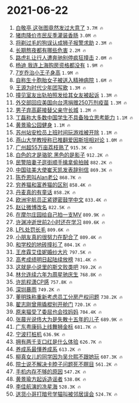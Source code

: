 # 2021-06-22

1. [白敬亭 这张图竟然发过大意了](https://s.weibo.com/weibo?q=%E7%99%BD%E6%95%AC%E4%BA%AD%20%E8%BF%99%E5%BC%A0%E5%9B%BE%E7%AB%9F%E7%84%B6%E5%8F%91%E8%BF%87%E5%A4%A7%E6%84%8F%E4%BA%86&Refer=top) `3.7M 🔥`
1. [猪肉降价市民反季灌装香肠](https://s.weibo.com/weibo?q=%23%E7%8C%AA%E8%82%89%E9%99%8D%E4%BB%B7%E5%B8%82%E6%B0%91%E5%8F%8D%E5%AD%A3%E7%81%8C%E8%A3%85%E9%A6%99%E8%82%A0%23&Refer=top) `3.0M 🔥`
1. [将剃过毛的狗误认成狮子报警求助](https://s.weibo.com/weibo?q=%23%E5%B0%86%E5%89%83%E8%BF%87%E6%AF%9B%E7%9A%84%E7%8B%97%E8%AF%AF%E8%AE%A4%E6%88%90%E7%8B%AE%E5%AD%90%E6%8A%A5%E8%AD%A6%E6%B1%82%E5%8A%A9%23&Refer=top) `2.3M 🔥`
1. [长期熬夜都有哪些危害](https://s.weibo.com/weibo?q=%23%E9%95%BF%E6%9C%9F%E7%86%AC%E5%A4%9C%E9%83%BD%E6%9C%89%E5%93%AA%E4%BA%9B%E5%8D%B1%E5%AE%B3%23&Refer=top) `2.2M 🔥`
1. [路虎礼让行人遭奔驰别停疯狂撞击](https://s.weibo.com/weibo?q=%23%E8%B7%AF%E8%99%8E%E7%A4%BC%E8%AE%A9%E8%A1%8C%E4%BA%BA%E9%81%AD%E5%A5%94%E9%A9%B0%E5%88%AB%E5%81%9C%E7%96%AF%E7%8B%82%E6%92%9E%E5%87%BB%23&Refer=top) `2.0M 🔥`
1. [杨迪 我连上海购房资格都没有](https://s.weibo.com/weibo?q=%E6%9D%A8%E8%BF%AA%20%E6%88%91%E8%BF%9E%E4%B8%8A%E6%B5%B7%E8%B4%AD%E6%88%BF%E8%B5%84%E6%A0%BC%E9%83%BD%E6%B2%A1%E6%9C%89&Refer=top) `1.9M 🔥`
1. [7岁乔治小王子身高](https://s.weibo.com/weibo?q=7%E5%B2%81%E4%B9%94%E6%B2%BB%E5%B0%8F%E7%8E%8B%E5%AD%90%E8%BA%AB%E9%AB%98&Refer=top) `1.9M 🔥`
1. [自称生十胞胎女子被送入精神病院](https://s.weibo.com/weibo?q=%23%E8%87%AA%E7%A7%B0%E7%94%9F%E5%8D%81%E8%83%9E%E8%83%8E%E5%A5%B3%E5%AD%90%E8%A2%AB%E9%80%81%E5%85%A5%E7%B2%BE%E7%A5%9E%E7%97%85%E9%99%A2%23&Refer=top) `1.6M 🔥`
1. [王源为时代少年团写歌](https://s.weibo.com/weibo?q=%23%E7%8E%8B%E6%BA%90%E4%B8%BA%E6%97%B6%E4%BB%A3%E5%B0%91%E5%B9%B4%E5%9B%A2%E5%86%99%E6%AD%8C%23&Refer=top) `1.3M 🔥`
1. [撞见室友出轨拍照发给其女友被起诉](https://s.weibo.com/weibo?q=%23%E6%92%9E%E8%A7%81%E5%AE%A4%E5%8F%8B%E5%87%BA%E8%BD%A8%E6%8B%8D%E7%85%A7%E5%8F%91%E7%BB%99%E5%85%B6%E5%A5%B3%E5%8F%8B%E8%A2%AB%E8%B5%B7%E8%AF%89%23&Refer=top) `1.3M 🔥`
1. [外交部回应美国向台湾捐赠250万剂疫苗](https://s.weibo.com/weibo?q=%23%E5%A4%96%E4%BA%A4%E9%83%A8%E5%9B%9E%E5%BA%94%E7%BE%8E%E5%9B%BD%E5%90%91%E5%8F%B0%E6%B9%BE%E6%8D%90%E8%B5%A0250%E4%B8%87%E5%89%82%E7%96%AB%E8%8B%97%23&Refer=top) `1.3M 🔥`
1. [男子弃高薪接替父亲守长城](https://s.weibo.com/weibo?q=%23%E7%94%B7%E5%AD%90%E5%BC%83%E9%AB%98%E8%96%AA%E6%8E%A5%E6%9B%BF%E7%88%B6%E4%BA%B2%E5%AE%88%E9%95%BF%E5%9F%8E%23&Refer=top) `1.2M 🔥`
1. [丁磊称大多数中国学生不具备独立思考能力](https://s.weibo.com/weibo?q=%23%E4%B8%81%E7%A3%8A%E7%A7%B0%E5%A4%A7%E5%A4%9A%E6%95%B0%E4%B8%AD%E5%9B%BD%E5%AD%A6%E7%94%9F%E4%B8%8D%E5%85%B7%E5%A4%87%E7%8B%AC%E7%AB%8B%E6%80%9D%E8%80%83%E8%83%BD%E5%8A%9B%23&Refer=top) `1.1M 🔥`
1. [黄景瑜公园健身](https://s.weibo.com/weibo?q=%23%E9%BB%84%E6%99%AF%E7%91%9C%E5%85%AC%E5%9B%AD%E5%81%A5%E8%BA%AB%23&Refer=top) `1.1M 🔥`
1. [苏州站安检员上班时间玩游戏被开除](https://s.weibo.com/weibo?q=%23%E8%8B%8F%E5%B7%9E%E7%AB%99%E5%AE%89%E6%A3%80%E5%91%98%E4%B8%8A%E7%8F%AD%E6%97%B6%E9%97%B4%E7%8E%A9%E6%B8%B8%E6%88%8F%E8%A2%AB%E5%BC%80%E9%99%A4%23&Refer=top) `1.1M 🔥`
1. [燕山大学教授称已推翻爱因斯坦相对论](https://s.weibo.com/weibo?q=%23%E7%87%95%E5%B1%B1%E5%A4%A7%E5%AD%A6%E6%95%99%E6%8E%88%E7%A7%B0%E5%B7%B2%E6%8E%A8%E7%BF%BB%E7%88%B1%E5%9B%A0%E6%96%AF%E5%9D%A6%E7%9B%B8%E5%AF%B9%E8%AE%BA%23&Refer=top) `1.0M 🔥`
1. [广州超55万亩荔枝熟了](https://s.weibo.com/weibo?q=%23%E5%B9%BF%E5%B7%9E%E8%B6%8555%E4%B8%87%E4%BA%A9%E8%8D%94%E6%9E%9D%E7%86%9F%E4%BA%86%23&Refer=top) `915.3K 🔥`
1. [白色的才是骆驼 黑色的是影子](https://s.weibo.com/weibo?q=%E7%99%BD%E8%89%B2%E7%9A%84%E6%89%8D%E6%98%AF%E9%AA%86%E9%A9%BC%20%E9%BB%91%E8%89%B2%E7%9A%84%E6%98%AF%E5%BD%B1%E5%AD%90&Refer=top) `912.2K 🔥`
1. [民警陪妻子逛街顺手擒拿偷拍贼](https://s.weibo.com/weibo?q=%23%E6%B0%91%E8%AD%A6%E9%99%AA%E5%A6%BB%E5%AD%90%E9%80%9B%E8%A1%97%E9%A1%BA%E6%89%8B%E6%93%92%E6%8B%BF%E5%81%B7%E6%8B%8D%E8%B4%BC%23&Refer=top) `882.2K 🔥`
1. [中国驻美大使崔天凯发表辞别信](https://s.weibo.com/weibo?q=%23%E4%B8%AD%E5%9B%BD%E9%A9%BB%E7%BE%8E%E5%A4%A7%E4%BD%BF%E5%B4%94%E5%A4%A9%E5%87%AF%E5%8F%91%E8%A1%A8%E8%BE%9E%E5%88%AB%E4%BF%A1%23&Refer=top) `869.3K 🔥`
1. [陈乔恩叫Alan老公](https://s.weibo.com/weibo?q=%23%E9%99%88%E4%B9%94%E6%81%A9%E5%8F%ABAlan%E8%80%81%E5%85%AC%23&Refer=top) `868.7K 🔥`
1. [穷养猫和富养猫的区别](https://s.weibo.com/weibo?q=%23%E7%A9%B7%E5%85%BB%E7%8C%AB%E5%92%8C%E5%AF%8C%E5%85%BB%E7%8C%AB%E7%9A%84%E5%8C%BA%E5%88%AB%23&Refer=top) `858.4K 🔥`
1. [丹麦真的有童话](https://s.weibo.com/weibo?q=%23%E4%B8%B9%E9%BA%A6%E7%9C%9F%E7%9A%84%E6%9C%89%E7%AB%A5%E8%AF%9D%23&Refer=top) `858.2K 🔥`
1. [欧洲宇航员正紧锣密鼓学中文](https://s.weibo.com/weibo?q=%23%E6%AC%A7%E6%B4%B2%E5%AE%87%E8%88%AA%E5%91%98%E6%AD%A3%E7%B4%A7%E9%94%A3%E5%AF%86%E9%BC%93%E5%AD%A6%E4%B8%AD%E6%96%87%23&Refer=top) `833.4K 🔥`
1. [赵让微博改名](https://s.weibo.com/weibo?q=%23%E8%B5%B5%E8%AE%A9%E5%BE%AE%E5%8D%9A%E6%94%B9%E5%90%8D%23&Refer=top) `822.5K 🔥`
1. [在摩尔庄园给自己拍一支MV](https://s.weibo.com/weibo?q=%23%E5%9C%A8%E6%91%A9%E5%B0%94%E5%BA%84%E5%9B%AD%E7%BB%99%E8%87%AA%E5%B7%B1%E6%8B%8D%E4%B8%80%E6%94%AFMV%23&Refer=top) `809.9K 🔥`
1. [许渊冲逝世前2小时还在学习](https://s.weibo.com/weibo?q=%23%E8%AE%B8%E6%B8%8A%E5%86%B2%E9%80%9D%E4%B8%96%E5%89%8D2%E5%B0%8F%E6%97%B6%E8%BF%98%E5%9C%A8%E5%AD%A6%E4%B9%A0%23&Refer=top) `809.6K 🔥`
1. [LPL处罚长毛](https://s.weibo.com/weibo?q=%23LPL%E5%A4%84%E7%BD%9A%E9%95%BF%E6%AF%9B%23&Refer=top) `809.6K 🔥`
1. [小朋友真的很努力在配合了](https://s.weibo.com/weibo?q=%23%E5%B0%8F%E6%9C%8B%E5%8F%8B%E7%9C%9F%E7%9A%84%E5%BE%88%E5%8A%AA%E5%8A%9B%E5%9C%A8%E9%85%8D%E5%90%88%E4%BA%86%23&Refer=top) `809.4K 🔥`
1. [和学校的地砖撞衫了](https://s.weibo.com/weibo?q=%23%E5%92%8C%E5%AD%A6%E6%A0%A1%E7%9A%84%E5%9C%B0%E7%A0%96%E6%92%9E%E8%A1%AB%E4%BA%86%23&Refer=top) `804.1K 🔥`
1. [王彦霖艾佳妮婚纱大片](https://s.weibo.com/weibo?q=%23%E7%8E%8B%E5%BD%A6%E9%9C%96%E8%89%BE%E4%BD%B3%E5%A6%AE%E5%A9%9A%E7%BA%B1%E5%A4%A7%E7%89%87%23&Refer=top) `797.5K 🔥`
1. [高考成绩明日起陆续放榜](https://s.weibo.com/weibo?q=%23%E9%AB%98%E8%80%83%E6%88%90%E7%BB%A9%E6%98%8E%E6%97%A5%E8%B5%B7%E9%99%86%E7%BB%AD%E6%94%BE%E6%A6%9C%23&Refer=top) `781.4K 🔥`
1. [这就是小说里的斯文败类吧](https://s.weibo.com/weibo?q=%23%E8%BF%99%E5%B0%B1%E6%98%AF%E5%B0%8F%E8%AF%B4%E9%87%8C%E7%9A%84%E6%96%AF%E6%96%87%E8%B4%A5%E7%B1%BB%E5%90%A7%23&Refer=top) `769.2K 🔥`
1. [林允连续六年为周星驰庆生](https://s.weibo.com/weibo?q=%23%E6%9E%97%E5%85%81%E8%BF%9E%E7%BB%AD%E5%85%AD%E5%B9%B4%E4%B8%BA%E5%91%A8%E6%98%9F%E9%A9%B0%E5%BA%86%E7%94%9F%23&Refer=top) `768.8K 🔥`
1. [许凯程潇CP感](https://s.weibo.com/weibo?q=%23%E8%AE%B8%E5%87%AF%E7%A8%8B%E6%BD%87CP%E6%84%9F%23&Refer=top) `757.8K 🔥`
1. [深圳暴雨](https://s.weibo.com/weibo?q=%23%E6%B7%B1%E5%9C%B3%E6%9A%B4%E9%9B%A8%23&Refer=top) `749.2K 🔥`
1. [董明珠称重新考虑员工分房产权问题](https://s.weibo.com/weibo?q=%23%E8%91%A3%E6%98%8E%E7%8F%A0%E7%A7%B0%E9%87%8D%E6%96%B0%E8%80%83%E8%99%91%E5%91%98%E5%B7%A5%E5%88%86%E6%88%BF%E4%BA%A7%E6%9D%83%E9%97%AE%E9%A2%98%23&Refer=top) `738.2K 🔥`
1. [翟志刚曾用撬棍别开舱门](https://s.weibo.com/weibo?q=%23%E7%BF%9F%E5%BF%97%E5%88%9A%E6%9B%BE%E7%94%A8%E6%92%AC%E6%A3%8D%E5%88%AB%E5%BC%80%E8%88%B1%E9%97%A8%23&Refer=top) `720.1K 🔥`
1. [原来猫受了委屈也会找妈妈](https://s.weibo.com/weibo?q=%23%E5%8E%9F%E6%9D%A5%E7%8C%AB%E5%8F%97%E4%BA%86%E5%A7%94%E5%B1%88%E4%B9%9F%E4%BC%9A%E6%89%BE%E5%A6%88%E5%A6%88%23&Refer=top) `704.4K 🔥`
1. [张晨光说佟大为是失散十五年的儿子](https://s.weibo.com/weibo?q=%23%E5%BC%A0%E6%99%A8%E5%85%89%E8%AF%B4%E4%BD%9F%E5%A4%A7%E4%B8%BA%E6%98%AF%E5%A4%B1%E6%95%A3%E5%8D%81%E4%BA%94%E5%B9%B4%E7%9A%84%E5%84%BF%E5%AD%90%23&Refer=top) `689.9K 🔥`
1. [广东粤康码上线舞狮金标](https://s.weibo.com/weibo?q=%23%E5%B9%BF%E4%B8%9C%E7%B2%A4%E5%BA%B7%E7%A0%81%E4%B8%8A%E7%BA%BF%E8%88%9E%E7%8B%AE%E9%87%91%E6%A0%87%23&Refer=top) `681.7K 🔥`
1. [宁波打桩机](https://s.weibo.com/weibo?q=%23%E5%AE%81%E6%B3%A2%E6%89%93%E6%A1%A9%E6%9C%BA%23&Refer=top) `636.9K 🔥`
1. [拥有两千支口红是什么体验](https://s.weibo.com/weibo?q=%23%E6%8B%A5%E6%9C%89%E4%B8%A4%E5%8D%83%E6%94%AF%E5%8F%A3%E7%BA%A2%E6%98%AF%E4%BB%80%E4%B9%88%E4%BD%93%E9%AA%8C%23&Refer=top) `626.7K 🔥`
1. [养成系最懂养成系](https://s.weibo.com/weibo?q=%23%E5%85%BB%E6%88%90%E7%B3%BB%E6%9C%80%E6%87%82%E5%85%BB%E6%88%90%E7%B3%BB%23&Refer=top) `613.2K 🔥`
1. [柳真女儿的同学因为吴允熙不跟她玩](https://s.weibo.com/weibo?q=%23%E6%9F%B3%E7%9C%9F%E5%A5%B3%E5%84%BF%E7%9A%84%E5%90%8C%E5%AD%A6%E5%9B%A0%E4%B8%BA%E5%90%B4%E5%85%81%E7%86%99%E4%B8%8D%E8%B7%9F%E5%A5%B9%E7%8E%A9%23&Refer=top) `607.3K 🔥`
1. [院士说不解决卡脖子问题死不瞑目](https://s.weibo.com/weibo?q=%23%E9%99%A2%E5%A3%AB%E8%AF%B4%E4%B8%8D%E8%A7%A3%E5%86%B3%E5%8D%A1%E8%84%96%E5%AD%90%E9%97%AE%E9%A2%98%E6%AD%BB%E4%B8%8D%E7%9E%91%E7%9B%AE%23&Refer=top) `561.2K 🔥`
1. [手机内存不够的原因](https://s.weibo.com/weibo?q=%23%E6%89%8B%E6%9C%BA%E5%86%85%E5%AD%98%E4%B8%8D%E5%A4%9F%E7%9A%84%E5%8E%9F%E5%9B%A0%23&Refer=top) `547.2K 🔥`
1. [黄景瑜方起诉造谣者](https://s.weibo.com/weibo?q=%23%E9%BB%84%E6%99%AF%E7%91%9C%E6%96%B9%E8%B5%B7%E8%AF%89%E9%80%A0%E8%B0%A3%E8%80%85%23&Refer=top) `538.0K 🔥`
1. [李佳航演的冼星海](https://s.weibo.com/weibo?q=%23%E6%9D%8E%E4%BD%B3%E8%88%AA%E6%BC%94%E7%9A%84%E5%86%BC%E6%98%9F%E6%B5%B7%23&Refer=top) `528.3K 🔥`
1. [送货小哥打暗号学猫叫被邻居误会](https://s.weibo.com/weibo?q=%23%E9%80%81%E8%B4%A7%E5%B0%8F%E5%93%A5%E6%89%93%E6%9A%97%E5%8F%B7%E5%AD%A6%E7%8C%AB%E5%8F%AB%E8%A2%AB%E9%82%BB%E5%B1%85%E8%AF%AF%E4%BC%9A%23&Refer=top) `524.7K 🔥`

